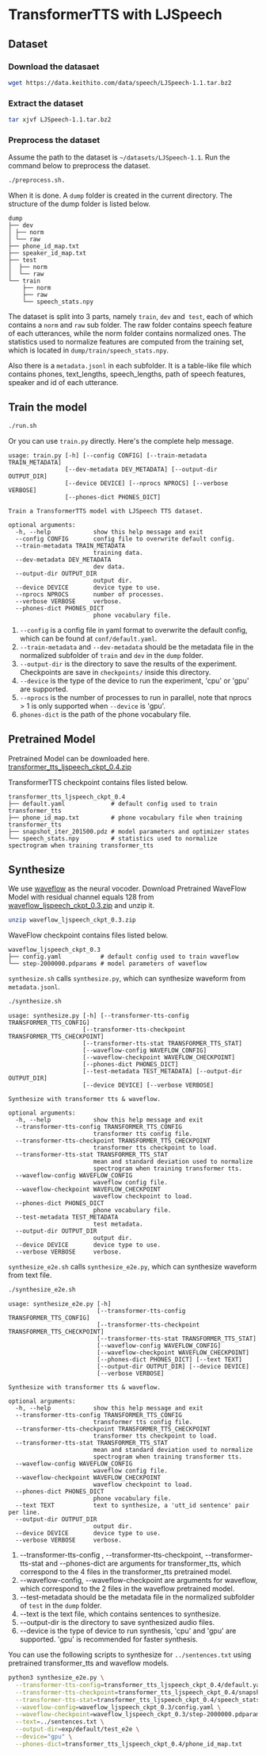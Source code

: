 # TransformerTTS with LJSpeech
## Dataset
### Download the datasaet
```bash
wget https://data.keithito.com/data/speech/LJSpeech-1.1.tar.bz2
```
### Extract the dataset
```bash
tar xjvf LJSpeech-1.1.tar.bz2
```
### Preprocess the dataset
Assume the path to the dataset is `~/datasets/LJSpeech-1.1`.
Run the command below to preprocess the dataset.

```bash
./preprocess.sh.
```
When it is done. A `dump` folder is created in the current directory. The structure of the dump folder is listed below.
```text
dump
├── dev
│ ├── norm
│ └── raw
├── phone_id_map.txt
├── speaker_id_map.txt
├── test
│  ├── norm
│  └── raw
└── train
    ├── norm
    ├── raw
    └── speech_stats.npy
```
The dataset is split into 3 parts, namely `train`, `dev` and` test`, each of which contains a `norm` and `raw` sub folder. The raw folder contains speech feature of each utterances, while the norm folder contains normalized ones. The statistics used to normalize features are computed from the training set, which is located in `dump/train/speech_stats.npy`.

Also there is a `metadata.jsonl` in each subfolder. It is a table-like file which contains phones, text_lengths, speech_lengths, path of speech features, speaker and id of each utterance.

## Train the model
```bash
./run.sh
```
Or you can use `train.py` directly. Here's the complete help message.
```text
usage: train.py [-h] [--config CONFIG] [--train-metadata TRAIN_METADATA]
                [--dev-metadata DEV_METADATA] [--output-dir OUTPUT_DIR]
                [--device DEVICE] [--nprocs NPROCS] [--verbose VERBOSE]
                [--phones-dict PHONES_DICT]

Train a TransformerTTS model with LJSpeech TTS dataset.

optional arguments:
  -h, --help            show this help message and exit
  --config CONFIG       config file to overwrite default config.
  --train-metadata TRAIN_METADATA
                        training data.
  --dev-metadata DEV_METADATA
                        dev data.
  --output-dir OUTPUT_DIR
                        output dir.
  --device DEVICE       device type to use.
  --nprocs NPROCS       number of processes.
  --verbose VERBOSE     verbose.
  --phones-dict PHONES_DICT
                        phone vocabulary file.
```
1. `--config` is a config file in yaml format to overwrite the default config, which can be found at `conf/default.yaml`.
2. `--train-metadata` and `--dev-metadata` should be the metadata file in the normalized subfolder of `train` and `dev` in the `dump` folder.
3. `--output-dir` is the directory to save the results of the experiment. Checkpoints are save in `checkpoints/` inside this directory.
4. `--device` is the type of the device to run the experiment, 'cpu' or 'gpu' are supported.
5. `--nprocs` is the number of processes to run in parallel, note that nprocs > 1 is only supported when `--device` is 'gpu'.
6. `phones-dict` is the path of the phone vocabulary file.

## Pretrained Model
Pretrained Model can be downloaded here. [transformer_tts_ljspeech_ckpt_0.4.zip](https://paddlespeech.bj.bcebos.com/Parakeet/transformer_tts_ljspeech_ckpt_0.4.zip)

TransformerTTS  checkpoint contains files listed below.
```text
transformer_tts_ljspeech_ckpt_0.4
├── default.yaml             # default config used to train transformer_tts
├── phone_id_map.txt         # phone vocabulary file when training transformer_tts
├── snapshot_iter_201500.pdz # model parameters and optimizer states
└── speech_stats.npy         # statistics used to normalize spectrogram when training transformer_tts
```
## Synthesize
We use [waveflow](https://github.com/PaddlePaddle/Parakeet/tree/develop/examples/waveflow) as the neural vocoder.
Download Pretrained WaveFlow Model with residual channel equals 128 from [waveflow_ljspeech_ckpt_0.3.zip](https://paddlespeech.bj.bcebos.com/Parakeet/waveflow_ljspeech_ckpt_0.3.zip) and unzip it.
```bash
unzip waveflow_ljspeech_ckpt_0.3.zip
```
WaveFlow  checkpoint contains files listed below.
```text
waveflow_ljspeech_ckpt_0.3
├── config.yaml           # default config used to train waveflow
└── step-2000000.pdparams # model parameters of waveflow
```
`synthesize.sh` calls `synthesize.py`, which can synthesize waveform from `metadata.jsonl`.
```bash
./synthesize.sh
```
```text
usage: synthesize.py [-h] [--transformer-tts-config TRANSFORMER_TTS_CONFIG]
                     [--transformer-tts-checkpoint TRANSFORMER_TTS_CHECKPOINT]
                     [--transformer-tts-stat TRANSFORMER_TTS_STAT]
                     [--waveflow-config WAVEFLOW_CONFIG]
                     [--waveflow-checkpoint WAVEFLOW_CHECKPOINT]
                     [--phones-dict PHONES_DICT]
                     [--test-metadata TEST_METADATA] [--output-dir OUTPUT_DIR]
                     [--device DEVICE] [--verbose VERBOSE]

Synthesize with transformer tts & waveflow.

optional arguments:
  -h, --help            show this help message and exit
  --transformer-tts-config TRANSFORMER_TTS_CONFIG
                        transformer tts config file.
  --transformer-tts-checkpoint TRANSFORMER_TTS_CHECKPOINT
                        transformer tts checkpoint to load.
  --transformer-tts-stat TRANSFORMER_TTS_STAT
                        mean and standard deviation used to normalize
                        spectrogram when training transformer tts.
  --waveflow-config WAVEFLOW_CONFIG
                        waveflow config file.
  --waveflow-checkpoint WAVEFLOW_CHECKPOINT
                        waveflow checkpoint to load.
  --phones-dict PHONES_DICT
                        phone vocabulary file.
  --test-metadata TEST_METADATA
                        test metadata.
  --output-dir OUTPUT_DIR
                        output dir.
  --device DEVICE       device type to use.
  --verbose VERBOSE     verbose.
```
`synthesize_e2e.sh` calls `synthesize_e2e.py`, which can synthesize waveform from text file.
```bash
./synthesize_e2e.sh
```
```text
usage: synthesize_e2e.py [-h]
                         [--transformer-tts-config TRANSFORMER_TTS_CONFIG]
                         [--transformer-tts-checkpoint TRANSFORMER_TTS_CHECKPOINT]
                         [--transformer-tts-stat TRANSFORMER_TTS_STAT]
                         [--waveflow-config WAVEFLOW_CONFIG]
                         [--waveflow-checkpoint WAVEFLOW_CHECKPOINT]
                         [--phones-dict PHONES_DICT] [--text TEXT]
                         [--output-dir OUTPUT_DIR] [--device DEVICE]
                         [--verbose VERBOSE]

Synthesize with transformer tts & waveflow.

optional arguments:
  -h, --help            show this help message and exit
  --transformer-tts-config TRANSFORMER_TTS_CONFIG
                        transformer tts config file.
  --transformer-tts-checkpoint TRANSFORMER_TTS_CHECKPOINT
                        transformer tts checkpoint to load.
  --transformer-tts-stat TRANSFORMER_TTS_STAT
                        mean and standard deviation used to normalize
                        spectrogram when training transformer tts.
  --waveflow-config WAVEFLOW_CONFIG
                        waveflow config file.
  --waveflow-checkpoint WAVEFLOW_CHECKPOINT
                        waveflow checkpoint to load.
  --phones-dict PHONES_DICT
                        phone vocabulary file.
  --text TEXT           text to synthesize, a 'utt_id sentence' pair per line.
  --output-dir OUTPUT_DIR
                        output dir.
  --device DEVICE       device type to use.
  --verbose VERBOSE     verbose.
```
1. --transformer-tts-config , --transformer-tts-checkpoint, --transformer-tts-stat and --phones-dict are arguments for transformer_tts, which correspond to the 4 files in the transformer_tts pretrained model.
2. --waveflow-config, --waveflow-checkpoint are arguments for waveflow, which correspond to the 2 files in the waveflow pretrained model.
3. --test-metadata should be the metadata file in the normalized subfolder of `test`  in the `dump` folder.
4. --text is the text file, which contains sentences to synthesize.
5. --output-dir is the directory to save synthesized audio files.
6. --device is the type of device to run synthesis, 'cpu' and 'gpu' are supported. 'gpu' is recommended for faster synthesis.

You can use the following scripts to synthesize for `../sentences.txt` using pretrained transformer_tts  and waveflow models.
```bash
python3 synthesize_e2e.py \
  --transformer-tts-config=transformer_tts_ljspeech_ckpt_0.4/default.yaml \
  --transformer-tts-checkpoint=transformer_tts_ljspeech_ckpt_0.4/snapshot_iter_201500.pdz \
  --transformer-tts-stat=transformer_tts_ljspeech_ckpt_0.4/speech_stats.npy \
  --waveflow-config=waveflow_ljspeech_ckpt_0.3/config.yaml \
  --waveflow-checkpoint=waveflow_ljspeech_ckpt_0.3/step-2000000.pdparams \
  --text=../sentences.txt \
  --output-dir=exp/default/test_e2e \
  --device="gpu" \
  --phones-dict=transformer_tts_ljspeech_ckpt_0.4/phone_id_map.txt
```
